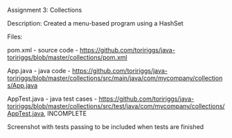 Assignment 3: Collections

Description: Created a menu-based program using a HashSet

Files:

pom.xml - source code - https://github.com/toririggs/java-toririggs/blob/master/collections/pom.xml

App.java - java code - https://github.com/toririggs/java-toririggs/blob/master/collections/src/main/java/com/mycompany/collections/App.java

AppTest.java - java test cases - https://github.com/toririggs/java-toririggs/blob/master/collections/src/test/java/com/mycompany/collections/AppTest.java, INCOMPLETE

Screenshot with tests passing to be included when tests are finished
